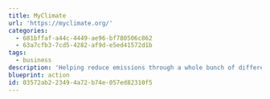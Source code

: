 ```yaml
---
title: MyClimate
url: 'https://myclimate.org/'
categories:
  - 681bffaf-a44c-4449-ae96-bf780506c862
  - 63a7cfb3-7cd5-4282-af9d-e5ed41572d1b
tags:
  - business
description: 'Helping reduce emissions through a whole bunch of different projects, from consulting companies on their footprint (and helping them to reduce), to education at schools, forest restoration, providing people in Rwanda with efficient cook stoves, and [a whole bunch more](https://www.myclimate.org/information/climate-protection-projects/). Fund them via donations, and use their flight/car/house/company footprint calculators.'
blueprint: action
id: 03572ab2-2349-4a72-b74e-057ed82310f5
---
```

